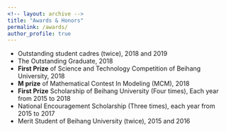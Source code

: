 ```yaml
---
<!-- layout: archive -->
title: "Awards & Honors"
permalink: /awards/
author_profile: true
---
```


* Outstanding student cadres (twice), 2018 and 2019
* The Outstanding Graduate, 2018
* **First Prize** of Science and Technology Competition of Beihang University, 2018
* **M prize** of Mathematical Contest In Modeling (MCM), 2018
* **First Prize** Scholarship of Beihang University (Four times), Each year from 2015 to 2018
* National Encouragement Scholarship (Three times), each year from 2015 to 2017
* Merit Student of Beihang University (twice), 2015 and 2016
